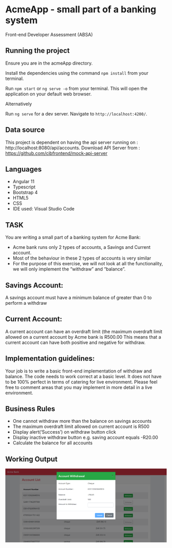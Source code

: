 # AcmeApp - small part of a banking system
Front-end Developer Assessment (ABSA)

## Running the project
Ensure you are in the acmeApp directory.

Install the dependencies using the command `npm install` from your terminal.

Run `npm start` or `ng serve -o` from your terminal. This will open the application on your default web browser.

Alternatively

Run `ng serve` for a dev server. Navigate to `http://localhost:4200/`.

## Data source
This project is dependent on having the api server running on : http://localhost:8080/api/accounts.
Download API Server from : https://github.com/cibfrontend/mock-api-server

## Languages
  - Angular 11
  - Typescript
  - Bootstrap 4
  - HTML5
  - CSS
  - IDE used: Visual Studio Code

## TASK
You are writing a small part of a banking system for Acme Bank:
  - Acme bank runs only 2 types of accounts, a Savings and Current account.
  - Most of the behaviour in these 2 types of accounts is very similar
  - For the purpose of this exercise, we will not look at all the functionality, we will only implement the “withdraw” and “balance”.

## Savings Account:
A savings account must have a minimum balance of greater than 0 to
perform a withdraw

## Current Account:
A current account can have an overdraft limit (the maximum overdraft
limit allowed on a current account by Acme bank is R500.00
This means that a current account can have both positive and negative for
withdraw.

## Implementation guidelines:
Your job is to write a basic front-end implementation of withdraw and
balance. The code needs to work correct at a basic level. It does not
have to be 100% perfect in terms of catering for live environment.
Please feel free to comment areas that you may implement in more detail
in a live environment.

## Business Rules
  - One cannot withdraw more than the balance on savings accounts
  - The maximum overdraft limit allowed on current account is R500
  - Display alert(‘Success’) on withdraw button click
  - Display inactive withdraw button e.g. saving account equals -R20.00
  - Calculate the balance for all accounts

## Working Output
![Sample Output](https://github.com/sluchacha/acmeApp/blob/master/Sample%20Output.png)

